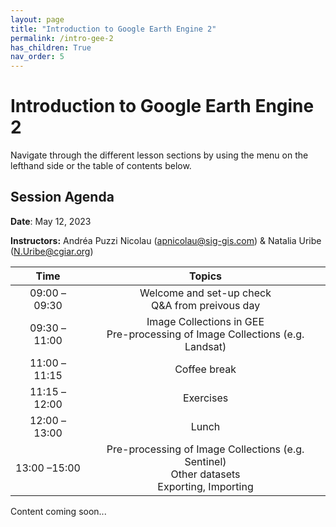 ```yaml
---
layout: page
title: "Introduction to Google Earth Engine 2"
permalink: /intro-gee-2
has_children: True
nav_order: 5
---
```


# Introduction to Google Earth Engine 2

Navigate through the different lesson sections by using the menu on the lefthand side or the table of contents below.

## Session Agenda

**Date**: May 12, 2023

**Instructors:** Andréa Puzzi Nicolau ([apnicolau@sig-gis.com](apnicolau@sig-gis.com)) & Natalia Uribe ([N.Uribe@cgiar.org](N.Uribe@cgiar.org)) 

|      Time     |                                             Topics                                            |
|:-------------:|:---------------------------------------------------------------------------------------------:|
| 09:00 – 09:30 | Welcome and set-up check<br>Q&A from preivous day                                             |
| 09:30 – 11:00 | Image Collections in GEE<br>Pre-processing of Image Collections (e.g. Landsat)                |
| 11:00 – 11:15 |                                          Coffee break                                         |
| 11:15 – 12:00 | Exercises                                                                                     |
| 12:00 – 13:00 |                                             Lunch                                             |
|  13:00 –15:00 | Pre-processing of Image Collections (e.g. Sentinel)<br>Other datasets<br>Exporting, Importing |

Content coming soon...
